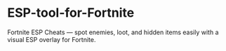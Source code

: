 # ESP-tool-for-Fortnite
Fortnite ESP Cheats — spot enemies, loot, and hidden items easily with a visual ESP overlay for Fortnite.
